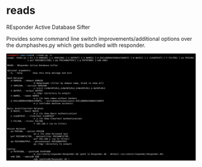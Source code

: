 # reads
REsponder Active Database Sifter

Provides some command line switch improvements/additional options over the dumphashes.py which gets bundled with responder.

![READS](https://github.com/rmdavy/reads/blob/master/reads.JPG)
